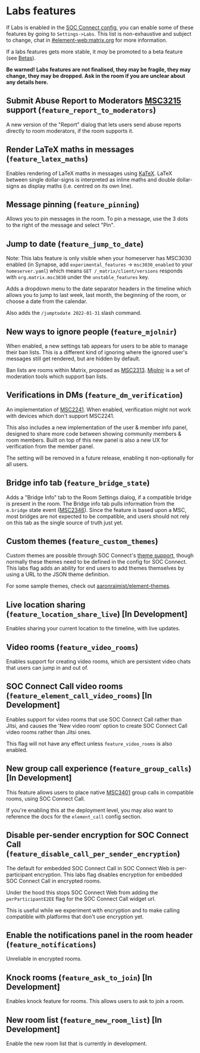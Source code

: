 # Labs features

If Labs is enabled in the [SOC Connect config](config.md), you can enable some of these features by going
to `Settings->Labs`. This list is non-exhaustive and subject to change, chat in
[#element-web:matrix.org](https://join.chat.socjsc.com/#/#element-web:matrix.org) for more information.

If a labs features gets more stable, it _may_ be promoted to a beta feature
(see [Betas](https://github.com/element-hq/element-web/blob/develop/docs/betas.md)).

**Be warned! Labs features are not finalised, they may be fragile, they may change, they may be
dropped. Ask in the room if you are unclear about any details here.**

## Submit Abuse Report to Moderators [MSC3215](https://github.com/matrix-org/matrix-doc/pull/3215) support (`feature_report_to_moderators`)

A new version of the "Report" dialog that lets users send abuse reports directly to room moderators,
if the room supports it.

## Render LaTeX maths in messages (`feature_latex_maths`)

Enables rendering of LaTeX maths in messages using [KaTeX](https://katex.org/). LaTeX between single dollar-signs is interpreted as inline maths and double dollar-signs as display maths (i.e. centred on its own line).

## Message pinning (`feature_pinning`)

Allows you to pin messages in the room. To pin a message, use the 3 dots to the right of the message
and select "Pin".

## Jump to date (`feature_jump_to_date`)

Note: This labs feature is only visible when your homeserver has MSC3030 enabled
(in Synapse, add `experimental_features` -> `msc3030_enabled` to your
`homeserver.yaml`) which means `GET /_matrix/client/versions` responds with
`org.matrix.msc3030` under the `unstable_features` key.

Adds a dropdown menu to the date separator headers in the timeline which allows
you to jump to last week, last month, the beginning of the room, or choose a
date from the calendar.

Also adds the `/jumptodate 2022-01-31` slash command.

## New ways to ignore people (`feature_mjolnir`)

When enabled, a new settings tab appears for users to be able to manage their ban lists.
This is a different kind of ignoring where the ignored user's messages still get rendered,
but are hidden by default.

Ban lists are rooms within Matrix, proposed as [MSC2313](https://github.com/matrix-org/matrix-doc/pull/2313).
[Mjolnir](https://github.com/matrix-org/mjolnir) is a set of moderation tools which support
ban lists.

## Verifications in DMs (`feature_dm_verification`)

An implementation of [MSC2241](https://github.com/matrix-org/matrix-doc/pull/2241). When enabled, verification might not work with devices which don't support MSC2241.

This also includes a new implementation of the user & member info panel, designed to share more code between showing community members & room members. Built on top of this new panel is also a new UX for verification from the member panel.

The setting will be removed in a future release, enabling it non-optionally for
all users.

## Bridge info tab (`feature_bridge_state`)

Adds a "Bridge Info" tab to the Room Settings dialog, if a compatible bridge is
present in the room. The Bridge info tab pulls information from the `m.bridge` state event ([MSC2346](https://github.com/matrix-org/matrix-doc/pull/2346)). Since the feature is based upon a MSC, most
bridges are not expected to be compatible, and users should not rely on this
tab as the single source of truth just yet.

## Custom themes (`feature_custom_themes`)

Custom themes are possible through SOC Connect's [theme support](./theming.md), though
normally these themes need to be defined in the config for SOC Connect. This labs flag
adds an ability for end users to add themes themselves by using a URL to the JSON
theme definition.

For some sample themes, check out [aaronraimist/element-themes](https://github.com/aaronraimist/element-themes).

## Live location sharing (`feature_location_share_live`) [In Development]

Enables sharing your current location to the timeline, with live updates.

## Video rooms (`feature_video_rooms`)

Enables support for creating video rooms, which are persistent video chats that users can jump in and out of.

## SOC Connect Call video rooms (`feature_element_call_video_rooms`) [In Development]

Enables support for video rooms that use SOC Connect Call rather than Jitsi, and causes the 'New video room' option to create SOC Connect Call video rooms rather than Jitsi ones.

This flag will not have any effect unless `feature_video_rooms` is also enabled.

## New group call experience (`feature_group_calls`) [In Development]

This feature allows users to place native [MSC3401](https://github.com/matrix-org/matrix-spec-proposals/pull/3401) group calls in compatible rooms, using SOC Connect Call.

If you're enabling this at the deployment level, you may also want to reference the docs for the `element_call` config section.

## Disable per-sender encryption for SOC Connect Call (`feature_disable_call_per_sender_encryption`)

The default for embedded SOC Connect Call in SOC Connect Web is per-participant encryption.
This labs flag disables encryption for embedded SOC Connect Call in encrypted rooms.

Under the hood this stops SOC Connect Web from adding the `perParticipantE2EE` flag for the SOC Connect Call widget url.

This is useful while we experiment with encryption and to make calling compatible with platforms that don't use encryption yet.

## Enable the notifications panel in the room header (`feature_notifications`)

Unreliable in encrypted rooms.

## Knock rooms (`feature_ask_to_join`) [In Development]

Enables knock feature for rooms. This allows users to ask to join a room.

## New room list (`feature_new_room_list`) [In Development]

Enable the new room list that is currently in development.
